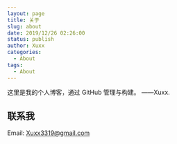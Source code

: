 ```yaml
---
layout: page
title: 关于
slug: about
date: 2019/12/26 02:26:00
status: publish
author: Xuxx
categories: 
  - About
tags: 
  - About
---
```


这里是我的个人博客，通过 GitHub 管理与构建。  ——Xuxx.


## 联系我

Email: Xuxx3319@gmail.com
